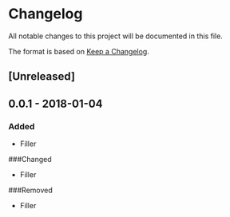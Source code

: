 # Changelog
All notable changes to this project will be documented in this file.

The format is based on [Keep a Changelog](http://keepachangelog.com/en/1.0.0/).

## [Unreleased]

## 0.0.1 - 2018-01-04
### Added
- Filler 

###Changed 
- Filler 

###Removed 
- Filler
